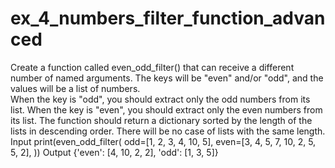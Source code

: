 # ex_4_numbers_filter_function_advanced
Create a function called even_odd_filter() that can receive a different number of named arguments. The keys will be "even" and/or "odd", and the values will be a list of numbers.  
When the key is "odd", you should extract only the odd numbers from its list. When the key is "even", you should extract only the even numbers from its list.
The function should return a dictionary sorted by the length of the lists in descending order. There will be no case of lists with the same length.
Input
print(even_odd_filter(
    odd=[1, 2, 3, 4, 10, 5],
    even=[3, 4, 5, 7, 10, 2, 5, 5, 2],
))
Output
{'even': [4, 10, 2, 2], 'odd': [1, 3, 5]}
